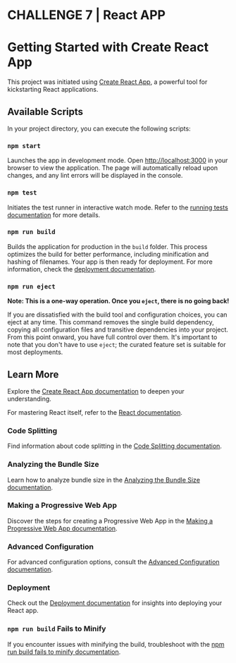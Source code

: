 # CHALLENGE 7 | React APP

# Getting Started with Create React App

This project was initiated using [Create React App](https://github.com/facebook/create-react-app), a powerful tool for kickstarting React applications.

## Available Scripts

In your project directory, you can execute the following scripts:

### `npm start`

Launches the app in development mode. Open [http://localhost:3000](http://localhost:3000) in your browser to view the application. The page will automatically reload upon changes, and any lint errors will be displayed in the console.

### `npm test`

Initiates the test runner in interactive watch mode. Refer to the [running tests documentation](https://facebook.github.io/create-react-app/docs/running-tests) for more details.

### `npm run build`

Builds the application for production in the `build` folder. This process optimizes the build for better performance, including minification and hashing of filenames. Your app is then ready for deployment. For more information, check the [deployment documentation](https://facebook.github.io/create-react-app/docs/deployment).

### `npm run eject`

**Note: This is a one-way operation. Once you `eject`, there is no going back!**

If you are dissatisfied with the build tool and configuration choices, you can eject at any time. This command removes the single build dependency, copying all configuration files and transitive dependencies into your project. From this point onward, you have full control over them. It's important to note that you don't have to use `eject`; the curated feature set is suitable for most deployments.

## Learn More

Explore the [Create React App documentation](https://facebook.github.io/create-react-app/docs/getting-started) to deepen your understanding.

For mastering React itself, refer to the [React documentation](https://reactjs.org/).

### Code Splitting

Find information about code splitting in the [Code Splitting documentation](https://facebook.github.io/create-react-app/docs/code-splitting).

### Analyzing the Bundle Size

Learn how to analyze bundle size in the [Analyzing the Bundle Size documentation](https://facebook.github.io/create-react-app/docs/analyzing-the-bundle-size).

### Making a Progressive Web App

Discover the steps for creating a Progressive Web App in the [Making a Progressive Web App documentation](https://facebook.github.io/create-react-app/docs/making-a-progressive-web-app).

### Advanced Configuration

For advanced configuration options, consult the [Advanced Configuration documentation](https://facebook.github.io/create-react-app/docs/advanced-configuration).

### Deployment

Check out the [Deployment documentation](https://facebook.github.io/create-react-app/docs/deployment) for insights into deploying your React app.

### `npm run build` Fails to Minify

If you encounter issues with minifying the build, troubleshoot with the [npm run build fails to minify documentation](https://facebook.github.io/create-react-app/docs/troubleshooting#npm-run-build-fails-to-minify).